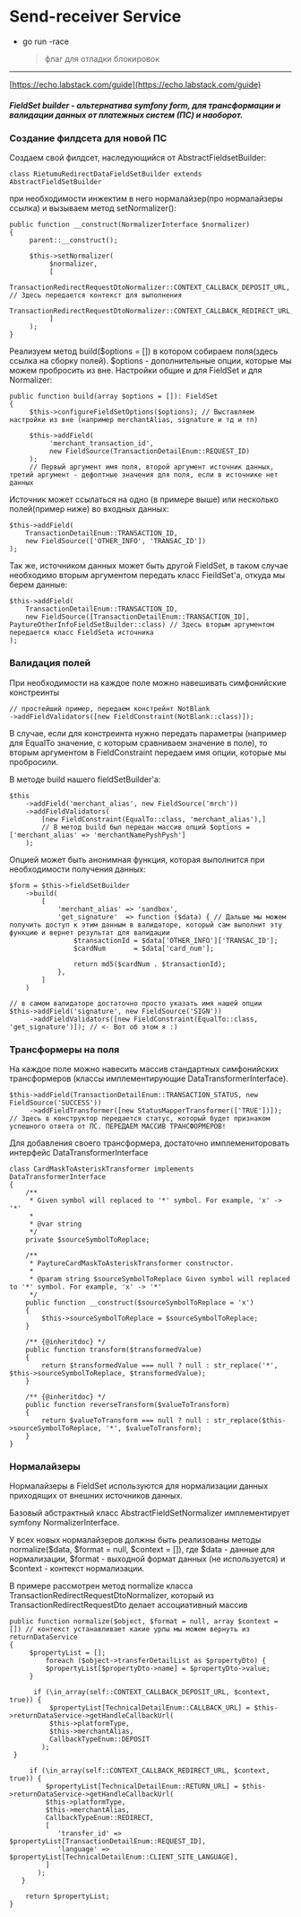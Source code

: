 # Send-receiver Service

* go run -race
  > флаг для отладки блокировок
  
***

[https://echo.labstack.com/guide](https://echo.labstack.com/guide)




##### FieldSet builder - альтернатива symfony form, для трансформации и валидации данных от платежных систем (ПС) и наоборот.

### Создание филдсета для новой ПС

Создаем свой филдсет, наследующийся от AbstractFieldsetBuilder:

```
class RietumuRedirectDataFieldSetBuilder extends AbstractFieldSetBuilder
```

при необходимости инжектим в него нормалайзер(про нормалайзеры ссылка) и вызываем метод setNormalizer():

```
public function __construct(NormalizerInterface $normalizer)
{
     parent::__construct();
     
     $this->setNormalizer(
          $normalizer,
          [
               TransactionRedirectRequestDtoNormalizer::CONTEXT_CALLBACK_DEPOSIT_URL, // Здесь передается контекст для выполнения
               TransactionRedirectRequestDtoNormalizer::CONTEXT_CALLBACK_REDIRECT_URL,
          ]
     );
}
```

Реализуем метод build($options = []) в котором собираем поля(здесь ссылка на сборку полей). 
$options - дополнительные опции, которые мы можем пробросить из вне. Настройки общие и для FieldSet и для Normalizer:

```
public function build(array $options = []): FieldSet
{
     $this->configureFieldSetOptions($options); // Выставляем настройки из вне (например merchantAlias, signature и тд и тп)
 
     $this->addField(
          'merchant_transaction_id', 
          new FieldSource(TransactionDetailEnum::REQUEST_ID)
     ); 
     // Первый аргумент имя поля, второй аргумент источник данных, третий аргумент - дефолтные значения для поля, если в источнике нет данных
```

Источник может ссылаться на одно (в примере выше) или несколько полей(пример ниже) во входных данных:

```
$this->addField(
    TransactionDetailEnum::TRANSACTION_ID, 
    new FieldSource(['OTHER_INFO', 'TRANSAC_ID'])
);
```

Так же, источником данных может быть другой FieldSet, в таком случае необходимо вторым аргументом передать класс FieildSet'a, откуда мы берем данные: 

```
$this->addField(
    TransactionDetailEnum::TRANSACTION_ID,
    new FieldSource([TransactionDetailEnum::TRANSACTION_ID], PaytureOtherInfoFieldSetBuilder::class) // Здесь вторым аргументом передается класс FieldSeta источника
);
```

### Валидация полей

При необходимости на каждое поле можно навешивать симфонийские констреинты

```
// простейший пример, передаем констрейнт NotBlank
->addFieldValidators([new FieldConstraint(NotBlank::class)]); 
```
В случае, если для констреинта нужно передать параметры (например для EqualTo значение, с которым сравниваем значение в поле), то вторым аргументом в FieldConstraint передаем имя опции, которые мы пробросили.

В методе build нашего fieldSetBuilder'а:

```
$this
    ->addField('merchant_alias', new FieldSource('mrch'))
    ->addFieldValidators(
        [new FieldConstraint(EqualTo::class, 'merchant_alias'),] 
        // В метод build был передан массив опций $options = ['merchant_alias' => 'merchantNamePyshPysh']
    );
```

Опцией может быть анонимная функция, которая выполнится при необходимости получения данных:

```
$form = $this->fieldSetBuilder
    ->build(
        [
            'merchant_alias' => 'sandbox',
            'get_signature'  => function ($data) { // Дальше мы можем получить доступ к этим данным в валидаторе, который сам выполнит эту функцию и вернет результат для валидации
                $transactionId = $data['OTHER_INFO']['TRANSAC_ID'];
                $cardNum       = $data['card_num'];
 
                return md5($cardNum . $transactionId);
            },
        ]
    )
 
// в самом валидаторе достаточно просто указать имя нашей опции
$this->addField('signature', new FieldSource('SIGN'))
     ->addFieldValidators([new FieldConstraint(EqualTo::class, 'get_signature')]); // <- Вот об этом я :)
```


### Трансформеры на поля

На каждое поле можно навесить массив стандартных симфонийских трансформеров (классы имплементирующие DataTransformerInterface).

```
$this->addField(TransactionDetailEnum::TRANSACTION_STATUS, new FieldSource('SUCCESS'))
     ->addFieldTransformer([new StatusMapperTransformer(['TRUE'])]); // Здесь в конструктор передается статус, который будет признаком успешного ответа от ПС. ПЕРЕДАЕМ МАССИВ ТРАНСФОРМЕРОВ!
```

Для добавления своего трансформера, достаточно имплемениторовать интерфейс DataTransformerInterface

```
class CardMaskToAsteriskTransformer implements DataTransformerInterface
{
    /**
     * Given symbol will replaced to '*' symbol. For example, 'x' -> '*'
     *
     * @var string
     */
    private $sourceSymbolToReplace;
 
    /**
     * PaytureCardMaskToAsteriskTransformer constructor.
     *
     * @param string $sourceSymbolToReplace Given symbol will replaced to '*' symbol. For example, 'x' -> '*'
     */
    public function __construct($sourceSymbolToReplace = 'x')
    {
        $this->sourceSymbolToReplace = $sourceSymbolToReplace;
    }
 
    /** {@inheritdoc} */
    public function transform($transformedValue)
    {
        return $transformedValue === null ? null : str_replace('*', $this->sourceSymbolToReplace, $transformedValue);
    }
 
    /** {@inheritdoc} */
    public function reverseTransform($valueToTransform)
    {
        return $valueToTransform === null ? null : str_replace($this->sourceSymbolToReplace, '*', $valueToTransform);
    }
}
```

### Нормалайзеры

Нормалайзеры в FieldSet используются для нормализации данных приходящих от внешних источников данных. 

Базовый абстрактный класс AbstractFieldSetNormalizer имплементирует symfony NormalizerInterface.

У всех новых нормалайзеров должны быть реализованы методы normalize($data, $format = null, $context = []), где $data - данные для нормализации, $format - выходной формат данных (не используется) и $context - контекст нормализации.

В примере рассмотрен метод normalize класса TransactionRedirectRequestDtoNormalizer, который из TransactionRedirectRequestDto делает ассоциативный массив

```
public function normalize($object, $format = null, array $context = []) // контекст устанавливает какие урлы мы можем вернуть из returnDataService
{
     $propertyList = [];
         foreach ($object->transferDetailList as $propertyDto) {
         $propertyList[$propertyDto->name] = $propertyDto->value;
     }
 
      if (\in_array(self::CONTEXT_CALLBACK_DEPOSIT_URL, $context, true)) {
          $propertyList[TechnicalDetailEnum::CALLBACK_URL] = $this->returnDataService->getHandleCallbackUrl(
          $this->platformType,
          $this->merchantAlias,
          CallbackTypeEnum::DEPOSIT
        );
 }
 
     if (\in_array(self::CONTEXT_CALLBACK_REDIRECT_URL, $context, true)) {
         $propertyList[TechnicalDetailEnum::RETURN_URL] = $this->returnDataService->getHandleCallbackUrl(
         $this->platformType,
         $this->merchantAlias,
         CallbackTypeEnum::REDIRECT,
         [ 
            'transfer_id' => $propertyList[TransactionDetailEnum::REQUEST_ID],
            'language' => $propertyList[TechnicalDetailEnum::CLIENT_SITE_LANGUAGE],
         ]
       );
   }
 
    return $propertyList;
}
```
